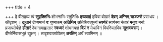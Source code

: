 +++
title = 4

+++
हे वीतहव्य त्वं **सुवृक्तिभिः** शोभनाभिः स्तुतिभिः **हव्यवाहं** हविषां वोढारं **देवम्** **अग्निम्** **ऋञ्जसे** प्रसाधय । कीदृशम् । **द्युतानं** दीप्यमानं **वः** युष्माकम् **अतिथिम्** अतिथिवत्पूज्यं **स्वर्णरं** स्वर्गस्य नेतारं **मनुषः** मनोः प्रजापतेर्यज्ञे **होतारं** देवानामाह्वातारं **स्वध्वरं** शोभनयज्ञं **विप्रं** **न** मेधाविनं विपश्चितमिव **द्युक्षवचसम्** । दीप्तेर्निवासभूतं द्युक्षम् । तादृशवाक्योपेतम् **अरतिम्** अर्यं स्वामिनम् ॥
